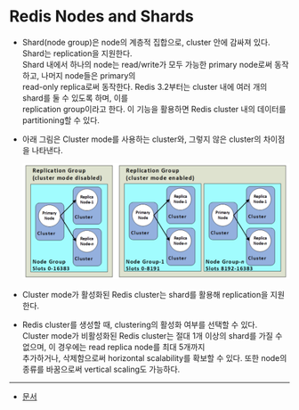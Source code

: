 # Redis Nodes and Shards

- Shard(node group)은 node의 계층적 집합으로, cluster 안에 감싸져 있다. Shard는 replication을 지원한다.  
  Shard 내에서 하나의 node는 read/write가 모두 가능한 primary node로써 동작하고, 나머지 node들은 primary의  
  read-only replica로써 동작한다. Redis 3.2부터는 cluster 내에 여러 개의 shard를 둘 수 있도록 하며, 이를  
  replication group이라고 한다. 이 기능을 활용하면 Redis cluster 내의 데이터를 partitioning할 수 있다.

- 아래 그림은 Cluster mode를 사용하는 cluster와, 그렇지 않은 cluster의 차이점을 나타낸다.

  ![picture 1](/images/DB_ECREDIS_1.png)

- Cluster mode가 활성화된 Redis cluster는 shard를 활용해 replication을 지원한다.

- Redis cluster를 생성할 때, clustering의 활성화 여부를 선택할 수 있다.  
  Cluster mode가 비활성화된 Redis cluster는 절대 1개 이상의 shard를 가질 수 없으며, 이 경우에는 read replica node를 최대 5개까지  
  추가하거나, 삭제함으로써 horizontal scalability를 확보할 수 있다. 또한 node의 종류를 바꿈으로써 vertical scaling도 가능하다.

---

- [문서](https://docs.aws.amazon.com/AmazonElastiCache/latest/red-ug/CacheNodes.NodeGroups.html)
